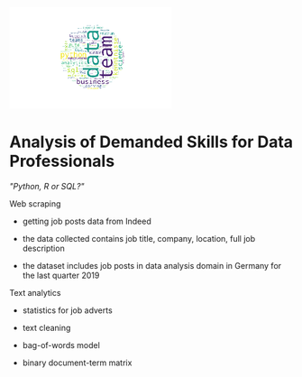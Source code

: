 ![](https://github.com/smotrova/Python-Jobs-DemandedSkills/blob/master/figs/jobsposts_wordcloud_icon.png) 

# Analysis of Demanded Skills for Data Professionals

_"Python, R or SQL?"_

Web scraping

* getting job posts data from Indeed
    
* the data collected contains job title, company, location, full job description
    
* the dataset includes job posts in data analysis domain in Germany for the last quarter 2019
    
Text analytics

* statistics for job adverts

* text cleaning
    
* bag-of-words model
    
* binary document-term matrix
